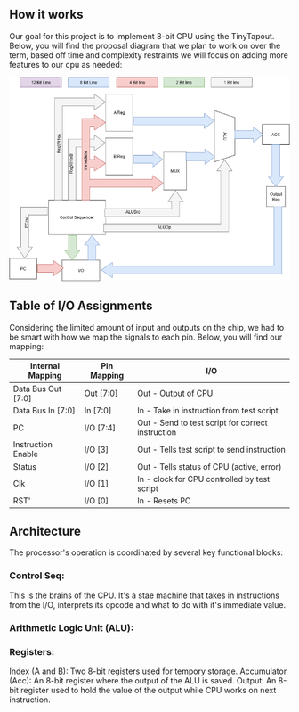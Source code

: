 <!---

This file is used to generate your project datasheet. Please fill in the information below and delete any unused
sections.

You can also include images in this folder and reference them in the markdown. Each image must be less than
512 kb in size, and the combined size of all images must be less than 1 MB.
-->

## How it works
Our goal for this project is to implement 8-bit CPU using the TinyTapout. Below, you will find the proposal diagram that we plan to work on over the term, based off time and complexity restraints we will focus on adding more features to our cpu as needed:

![Block Diagram](8BitCPUDiagram.png "Block Diagram")

## Table of I/O Assignments

Considering the limited amount of input and outputs on the chip, we had to be smart with how we map the signals to each pin. Below, you will find our mapping:

| Internal Mapping | Pin Mapping | I/O |
| ---------------- | ----------- | --- |
| Data Bus Out [7:0] | Out [7:0] | Out - Output of CPU |
| Data Bus In [7:0] | In [7:0] | In - Take in instruction from test script |
| PC | I/O [7:4] | Out - Send to test script for correct instruction |
| Instruction Enable | I/O [3] | Out - Tells test script to send instruction |
| Status | I/O [2] | Out - Tells status of CPU (active, error) |
| Clk | I/O [1] | In - clock for CPU controlled by test script |
| RST' | I/O [0] | In - Resets PC |

## Architecture
The processor's operation is coordinated by several key functional blocks:

### Control Seq: 
This is the brains of the CPU. It's a stae machine that takes in instructions from the I/O, interprets its opcode and what to do with it's immediate value.

### Arithmetic Logic Unit (ALU):

### Registers:
Index (A and B): Two 8-bit registers used for tempory storage.
Accumulator (Acc): An 8-bit register where the output of the ALU is saved.
Output: An 8-bit register used to hold the value of the output while CPU works on next instruction.
